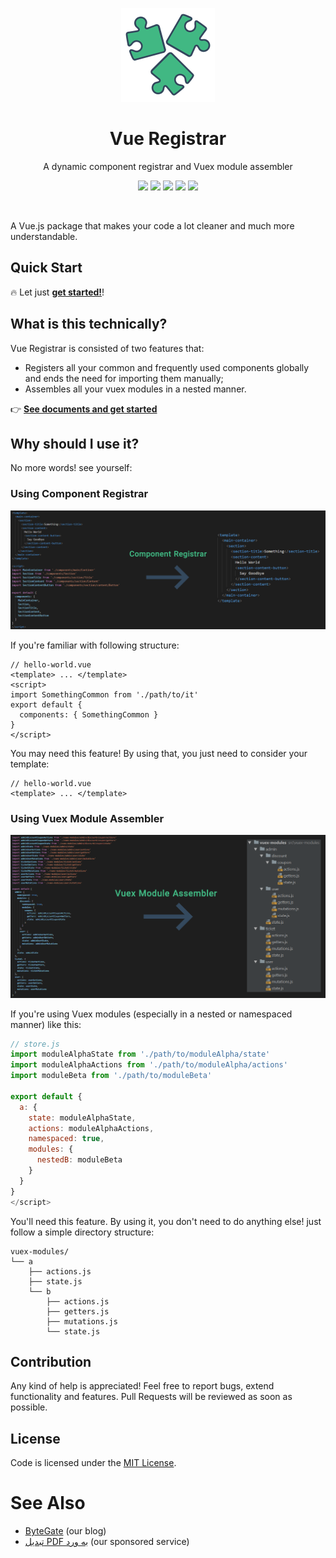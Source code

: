 <p align="center">
  <a href="https://evryn.github.io/vue-registrar/">
    <img alt="vue-registrar" src="./docs/assets/logo.png" width="150">
  </a>
  <h1 align="center">Vue Registrar</h1>
</p>

<p align="center">
  A dynamic component registrar and Vuex module assembler
</p>

<p align="center">
    <a href="https://www.npmjs.com/package/vue-registrar"><img src="https://img.shields.io/npm/dt/vue-registrar.svg"></a>
    <a href="https://travis-ci.org/evryn/vue-registrar"><img src="https://travis-ci.org/evryn/vue-registrar.svg?branch=master"></a>
    <img src="https://img.shields.io/david/evryn/vue-registrar.svg">
    <img src="https://img.shields.io/github/last-commit/evryn/vue-registrar.svg">
    <a href="https://standardjs.com/"><img src="https://img.shields.io/badge/code%20style-standard-brightgreen.svg"></a>
</p>
<br>

A Vue.js package that makes your code a lot cleaner and much more understandable.

## Quick Start
🔥 Let just <a href="https://evryn.github.io/vue-registrar/#/getting-started/installation"><strong>get started!</strong></a>!

## What is this technically?
Vue Registrar is consisted of two features that:
 * Registers all your common and frequently used components globally and ends the need for importing them manually;
 * Assembles all your vuex modules in a nested manner.   
 
👉 <a href="https://evryn.github.io/vue-registrar/#/getting-started/installation"><strong>See documents and get started</strong></a>
 
## Why should I use it?
No more words! see yourself:   

### Using Component Registrar
![vue-dynamic-component-registrar](./docs/assets/component-registrar-usage.png)

If you're familiar with following structure:
```vue
// hello-world.vue
<template> ... </template>
<script>
import SomethingCommon from './path/to/it'
export default {
  components: { SomethingCommon }
}
</script>
```
You may need this feature! By using that, you just need to consider your template:
```vue
// hello-world.vue
<template> ... </template>
```

### Using Vuex Module Assembler
![vuex-dynamic-nested-module-assembler](./docs/assets/vuex-module-assembler-usage.png)

If you're using Vuex modules (especially in a nested or namespaced manner) like this:
```javascript
// store.js
import moduleAlphaState from './path/to/moduleAlpha/state'
import moduleAlphaActions from './path/to/moduleAlpha/actions'
import moduleBeta from './path/to/moduleBeta'

export default {
  a: {
    state: moduleAlphaState,
    actions: moduleAlphaActions,
    namespaced: true,
    modules: {
      nestedB: moduleBeta
    }
  }
}
</script>
```
You'll need this feature. By using it, you don't need to do anything else! just follow a simple directory structure:
```
vuex-modules/
└── a
    ├── actions.js
    ├── state.js
    └── b
        ├── actions.js
        ├── getters.js
        ├── mutations.js
        └── state.js
```

## Contribution
Any kind of help is appreciated! Feel free to report bugs, extend functionality and features. Pull Requests will be reviewed as soon as possible.

## License
Code is licensed under the [MIT License](LICENSE).

# See Also
* [ByteGate](https://bytegate.ir/) (our blog)
* [تبدیل PDF به ورد](http://delix.ir/) (our sponsored service)
